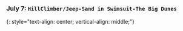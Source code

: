 ### July 7:  **`HillClimber/Jeep-Sand in Swimsuit-The Big Dunes`**
{: style="text-align: center; vertical-align: middle;"}
